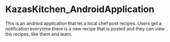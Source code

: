 # KazasKitchen_AndroidApplication
This is an andriod application that let a local chef post recipes. 
Users get a notification everytime there is a new recipe that is posted and they can view the recipes, like them and learn.

